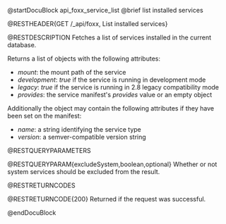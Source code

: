 @startDocuBlock api_foxx_service_list
@brief list installed services

@RESTHEADER{GET /_api/foxx, List installed services}

@RESTDESCRIPTION
Fetches a list of services installed in the current database.

Returns a list of objects with the following attributes:

- *mount*: the mount path of the service
- *development*: *true* if the service is running in development mode
- *legacy*: *true* if the service is running in 2.8 legacy compatibility mode
- *provides*: the service manifest's *provides* value or an empty object

Additionally the object may contain the following attributes if they have been set on the manifest:

- *name*: a string identifying the service type
- *version*: a semver-compatible version string

@RESTQUERYPARAMETERS

@RESTQUERYPARAM{excludeSystem,boolean,optional}
Whether or not system services should be excluded from the result.

@RESTRETURNCODES

@RESTRETURNCODE{200}
Returned if the request was successful.

@endDocuBlock
